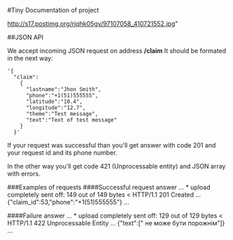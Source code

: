 #Tiny Documentation of project

http://s17.postimg.org/riqhk05gv/97107058_410721552.jpg"

##JSON API

We accept incoming JSON request on address __/claim__
It should be formated in the next way:

    '{
      "claim":
        {
          "lastname":"Jhon Smith",
          "phone":"+1(51)555555",
          "latitude":"10.4",
          "longitude":"12.7",
          "theme":"Test message",
          "text":"Text of test message"
        }
      }'


If your request was successful than you'll get answer with code 201
and your request id and its phone number.

In the other way you'll get code 421 (Unprocessable entity) and JSON array with
errors.

###Examples of requests
####Successful request answer
    ...
    * upload completely sent off: 149 out of 149 bytes
    < HTTP/1.1 201 Created
    ...
    {"claim_id":53,"phone":"+1(51)555555"}
    ...

####Failure answer
    ...
    * upload completely sent off: 129 out of 129 bytes
    < HTTP/1.1 422 Unprocessable Entity
    ...
    {"text":[" не може бути порожнім"]}
    ...
